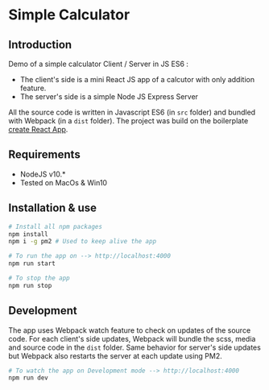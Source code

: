 # Simple Calculator

## Introduction
Demo of a simple calculator Client / Server in JS ES6 : 
- The client's side is a mini React JS app of a calcutor with only addition feature. 
- The server's side is a simple Node JS Express Server

All the source code is written in Javascript ES6 (in `src` folder) and bundled with Webpack (in a `dist` folder).
The project was build on the boilerplate [create React App](https://github.com/facebook/create-react-app).

## Requirements
- NodeJS v10.* 
- Tested on MacOs & Win10

## Installation & use

```bash
# Install all npm packages
npm install
npm i -g pm2 # Used to keep alive the app

# To run the app on --> http://localhost:4000
npm run start

# To stop the app
npm run stop
```

## Development

The app uses Webpack watch feature to check on updates of the source code. 
For each client's side updates, Webpack will bundle the scss, media and source code in the `dist` folder.
Same behavior for server's side updates but Webpack also restarts the server at each update using PM2.

```bash
# To watch the app on Development mode --> http://localhost:4000
npm run dev
```
